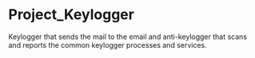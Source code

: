 # Project_Keylogger
Keylogger that sends the mail to the email and anti-keylogger that scans and reports the common keylogger processes and services.

